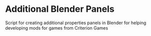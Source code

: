 # Additional Blender Panels
Script for creating additional properties panels in Blender for helping developing mods for games from Criterion Games
